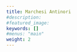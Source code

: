 ```yaml
---
title: Marchesi Antinori
#description: 
#featured_image: 
keywords: []
#menus: "main"
weight: 2
---
```

